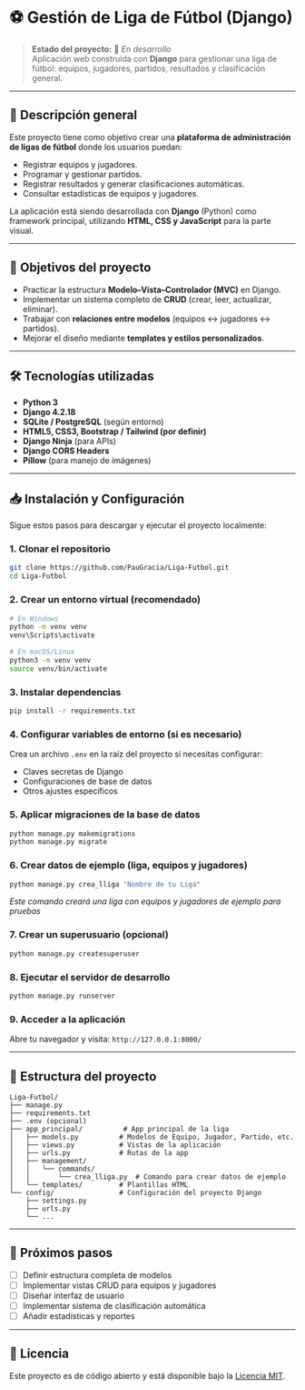 # ⚽ Gestión de Liga de Fútbol (Django)

> **Estado del proyecto:** 🧩 _En desarrollo_  
> Aplicación web construida con **Django** para gestionar una liga de fútbol: equipos, jugadores, partidos, resultados y clasificación general.

---

## 🧠 Descripción general

Este proyecto tiene como objetivo crear una **plataforma de administración de ligas de fútbol** donde los usuarios puedan:

- Registrar equipos y jugadores.
- Programar y gestionar partidos.
- Registrar resultados y generar clasificaciones automáticas.
- Consultar estadísticas de equipos y jugadores.

La aplicación está siendo desarrollada con **Django** (Python) como framework principal, utilizando **HTML, CSS y JavaScript** para la parte visual.

---

## 🚀 Objetivos del proyecto

- Practicar la estructura **Modelo–Vista–Controlador (MVC)** en Django.
- Implementar un sistema completo de **CRUD** (crear, leer, actualizar, eliminar).
- Trabajar con **relaciones entre modelos** (equipos ↔ jugadores ↔ partidos).
- Mejorar el diseño mediante **templates y estilos personalizados**.

---

## 🛠️ Tecnologías utilizadas

- **Python 3**
- **Django 4.2.18**
- **SQLite / PostgreSQL** (según entorno)
- **HTML5, CSS3, Bootstrap / Tailwind (por definir)**
- **Django Ninja** (para APIs)
- **Django CORS Headers**
- **Pillow** (para manejo de imágenes)

---

## 📥 Instalación y Configuración

Sigue estos pasos para descargar y ejecutar el proyecto localmente:

### 1. Clonar el repositorio

```bash
git clone https://github.com/PauGracia/Liga-Futbol.git
cd Liga-Futbol
```

### 2. Crear un entorno virtual (recomendado)

```bash
# En Windows
python -m venv venv
venv\Scripts\activate

# En macOS/Linux
python3 -m venv venv
source venv/bin/activate
```

### 3. Instalar dependencias

```bash
pip install -r requirements.txt
```

### 4. Configurar variables de entorno (si es necesario)

Crea un archivo `.env` en la raíz del proyecto si necesitas configurar:

- Claves secretas de Django
- Configuraciones de base de datos
- Otros ajustes específicos

### 5. Aplicar migraciones de la base de datos

```bash
python manage.py makemigrations
python manage.py migrate
```

### 6. Crear datos de ejemplo (liga, equipos y jugadores)

```bash
python manage.py crea_lliga "Nombre de tu Liga"
```

_Este comando creará una liga con equipos y jugadores de ejemplo para pruebas_

### 7. Crear un superusuario (opcional)

```bash
python manage.py createsuperuser
```

### 8. Ejecutar el servidor de desarrollo

```bash
python manage.py runserver
```

### 9. Acceder a la aplicación

Abre tu navegador y visita: `http://127.0.0.1:8000/`

---

## 📁 Estructura del proyecto

```
Liga-Futbol/
├── manage.py
├── requirements.txt
├── .env (opcional)
├── app_principal/          # App principal de la liga
│   ├── models.py          # Modelos de Equipo, Jugador, Partido, etc.
│   ├── views.py           # Vistas de la aplicación
│   ├── urls.py            # Rutas de la app
│   ├── management/
│   │   └── commands/
│   │       └── crea_lliga.py  # Comando para crear datos de ejemplo
│   └── templates/         # Plantillas HTML
└── config/                # Configuración del proyecto Django
    ├── settings.py
    ├── urls.py
    └── ...
```

---

## 🎯 Próximos pasos

- [ ] Definir estructura completa de modelos
- [ ] Implementar vistas CRUD para equipos y jugadores
- [ ] Diseñar interfaz de usuario
- [ ] Implementar sistema de clasificación automática
- [ ] Añadir estadísticas y reportes

---

## 📄 Licencia

Este proyecto es de código abierto y está disponible bajo la [Licencia MIT](LICENSE).
